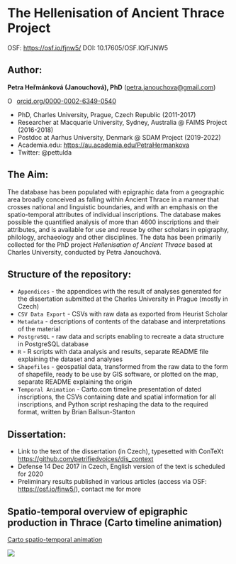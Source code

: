 # The Hellenisation of Ancient Thrace Project
OSF: https://osf.io/fjnw5/
DOI: 10.17605/OSF.IO/FJNW5

## Author: 
**Petra Heřmánková (Janouchová), PhD** (petra.janouchova@gmail.com) 

<a href="https://orcid.org/0000-0002-6349-0540" target="orcid.widget" rel="noopener noreferrer" style="vertical-align:top;"><img src="https://orcid.org/sites/default/files/images/orcid_16x16.png" style="width:1em;margin-right:.5em;" alt="ORCID iD icon">orcid.org/0000-0002-6349-0540</a>
* PhD, Charles University, Prague, Czech Republic (2011-2017)
* Researcher at Macquarie University, Sydney, Australia @ FAIMS Project (2016-2018)
* Postdoc at Aarhus University, Denmark @ SDAM Project (2019-2022)
* Academia.edu: https://au.academia.edu/PetraHermankova
* Twitter: @pettulda

## The Aim:
The database has been populated with epigraphic data from a geographic area broadly conceived as falling within Ancient Thrace in a manner that crosses national and linguistic boundaries, and with an emphasis on the spatio-temporal attributes of individual inscriptions. The database makes possible the quantified analysis of more than 4600 inscriptions and their attributes, and is available for use and reuse by other scholars in epigraphy, philology, archaeology and other disciplines.
The data has been primarily collected for the PhD project _Hellenisation of Ancient Thrace_ based at Charles University, conducted by Petra Janouchová.

## Structure of the repository:
* ```Appendices``` - the appendices with the result of analyses generated for the dissertation submitted at the Charles University in Prague (mostly in Czech)
* ```CSV Data Export``` - CSVs with raw data as exported from Heurist Scholar
* ```Metadata``` - descriptions of contents of the database and interpretations of the material
* ```PostgreSQL``` - raw data and scripts enabling to recreate a data structure in PostgreSQL database
* ```R``` - R scripts with data analysis and results, separate README file explaining the dataset and analyses
* ```Shapefiles``` - geospatial data, transformed from the raw data to the form of shapefile, ready to be use by GIS software, or plotted on the map, separate README explaining the origin
* ```Temporal Animation``` - Carto.com timeline presentation of dated inscriptions, the CSVs containing date and spatial information for all inscriptions, and Python script reshaping the data to the required format, written by Brian Ballsun-Stanton

## Dissertation:
* Link to the text of the dissertation (in Czech), typesetted with ConTeXt https://github.com/petrifiedvoices/dis_context
* Defense 14 Dec 2017 in Czech, English version of the text is scheduled for 2020 
* Preliminary results published in various articles (access via OSF: https://osf.io/fjnw5/), contact me for more

## Spatio-temporal overview of epigraphic production in Thrace (Carto timeline animation)
[Carto spatio-temporal animation](https://petrajanouchova.carto.com/builder/09ff24c3-819d-4ceb-ab6d-bdc3f85c77e9/embed)

<p align="left">
  <img src="https://github.com/petrajanouchova/hat_project/blob/master/Temporal%20Animation/Carto/Carto_Inscriptions_299AD.png"/>
</p>

